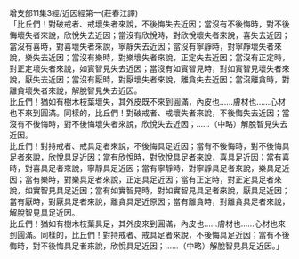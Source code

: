 增支部11集3經/近因經第一(莊春江譯)  
「比丘們！對破戒者、戒壞失者來說，不後悔失去近因；當沒有不後悔時，對不後悔壞失者來說，欣悅失去近因；當沒有欣悅時，對欣悅壞失者來說，喜失去近因；當沒有喜時，對喜壞失者來說，寧靜失去近因；當沒有寧靜時，對寧靜壞失者來說，樂失去近因；當沒有樂時，對樂壞失者來說，正定失去近因；當沒有正定時，對正定壞失者來說，如實智見失去近因；當沒有如實智見時，對如實智見壞失者來說，厭失去近因；當沒有厭時，對厭壞失者來說，離貪失去近因；當沒離貪時，對離貪壞失者來說，解脫智見失去近因。  
比丘們！猶如有樹木枝葉壞失，其外皮既不來到圓滿，內皮也……膚材也……心材也不來到圓滿。同樣的，比丘們！對破戒者、戒壞失者來說，不後悔失去近因；當沒有不後悔時，對不後悔壞失者來說，欣悅失去近因；……（中略）解脫智見失去近因。  
比丘們！對持戒者、戒具足者來說，不後悔具足近因；當有不後悔時，對不後悔具足者來說，欣悅具足近因；當有欣悅時，對欣悅具足者來說，喜具足近因；當有喜時，對喜具足者來說，寧靜具足近因；當有寧靜時，對寧靜具足者來說，樂具足近因；當有樂時，對樂具足者來說，正定具足近因；當有正定時，對正定具足者來說，如實智見具足近因；當有如實智見時，對如實智見具足者來說，厭具足近因；當有厭時，對厭具足者來說，離貪具足近原因；當有離貪時，對離貪具足者來說，解脫智見具足近因。  
比丘們！猶如有樹木枝葉具足，其外皮來到圓滿，內皮也……膚材也……心材也來到圓滿。同樣的，比丘們！對持戒者、戒具足者來說，不後悔具足近因；當有不後悔時，對不後悔具足者來說，欣悅具足近因；……（中略）解脫智見具足近因。」  
  
  
